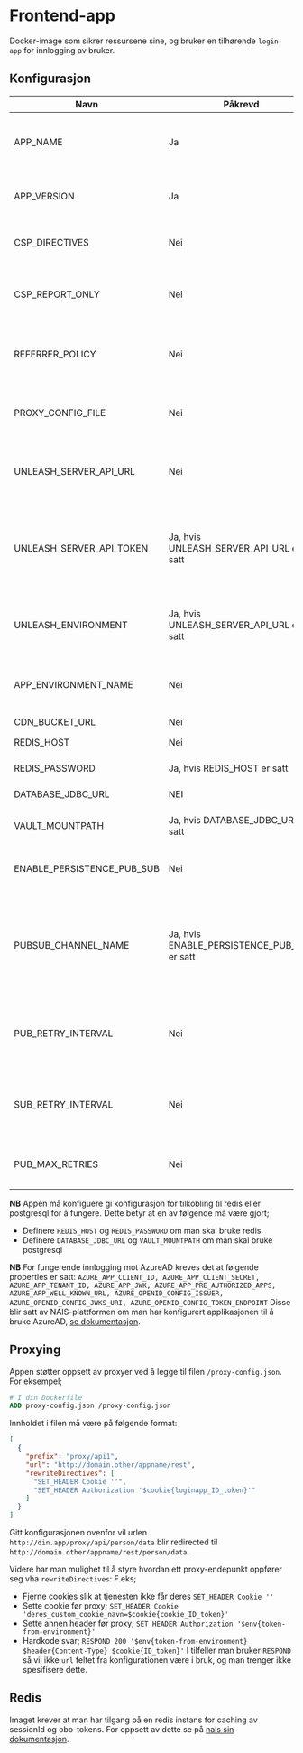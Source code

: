 # Frontend-app

Docker-image som sikrer ressursene sine, og bruker en tilhørende `login-app` for innlogging av bruker.

## Konfigurasjon

| Navn                       | Påkrevd                                     | Beskrivelse                                                                                                                                                                                           |
|----------------------------|---------------------------------------------|-------------------------------------------------------------------------------------------------------------------------------------------------------------------------------------------------------|
| APP_NAME                   | Ja                                          | Navn på applikasjonen. Dette vil bli brukt som context-path i appen.                                                                                                                                  |
| APP_VERSION                | Ja                                          | Version av applikasjonen. Er bare synlig på selftest-siden                                                                                                                                            |
| CSP_DIRECTIVES             | Nei                                         | CSP-header som skal brukes, default: `default-src: 'self'`                                                                                                                                            | 
| CSP_REPORT_ONLY            | Nei                                         | `true` eller `false`, styrer hvorvidt CSP skal være i `Report-Only` modus, default: `false`                                                                                                           |
| REFERRER_POLICY            | Nei                                         | Forhindrer at url-path blir sendt som http header ved lenke klikk. [Les mer her](https://developer.mozilla.org/en-US/docs/Web/HTTP/Headers/Referrer-Policy#examples), Default `origin`                |
| PROXY_CONFIG_FILE          | Nei                                         | Plassering av konfigurasjons-filen for proxy-oppsett. Default `/proxy-config.json`                                                                                                                    |
| UNLEASH_SERVER_API_URL     | Nei                                         | Url til unleash for om man ønsker å bruke unleash-evaluering i templates                                                                                                                              |
| UNLEASH_SERVER_API_TOKEN   | Ja, hvis UNLEASH_SERVER_API_URL er satt                                         | api token til unleash for om man ønsker å bruke unleash-evaluering i templates. Denne må deployes for appen man bruker imaget.                                                                                                                        |
| UNLEASH_ENVIRONMENT        | Ja, hvis UNLEASH_SERVER_API_URL er satt                                          | variant til unleash for om man ønsker å bruke unleash-evaluering i templates                                                                                                                          |
| APP_ENVIRONMENT_NAME       | Nei                                         | Miljø til unleash for om man ønsker å bruke unleash-evaluering i templates                                                                                                                            |
| CDN_BUCKET_URL             | Nei                                         | Url til CDN-løsning                                                                                                                                                                                   |
| REDIS_HOST                 | Nei                                         | Host til redis-instans                                                                                                                                                                                |
| REDIS_PASSWORD             | Ja, hvis REDIS_HOST er satt                 | Passord til redis-instans                                                                                                                                                                             |
| DATABASE_JDBC_URL          | NEI                                         | Url for database tilkobling                                                                                                                                                                           |
| VAULT_MOUNTPATH            | Ja, hvis DATABASE_JDBC_URL er satt          | Vault path til brukernavn/passord for databasen                                                                                                                                                       |
| ENABLE_PERSISTENCE_PUB_SUB | Nei                                         | Skru på Pub/Sub for å synkronisere cache mellom podder                                                                                                                                                |
| PUBSUB_CHANNEL_NAME        | Ja, hvis ENABLE_PERSISTENCE_PUB_SUB er satt | Navnet på kanalen som brukes av PostgreSQL og Redis for Pub/Sub. For Postgres må kanalnavnet være det samme som brukes i `pg_notify`. [Se eksempel her](resources/db/migration/V1_2__add_pub_sub.sql) |
| PUB_RETRY_INTERVAL         | Nei                                         | Antall sekunder Publisheren venter med å prøve på nytt med å sende en melding om den feiler, default: 1000                                                                                            |
| SUB_RETRY_INTERVAL         | Nei                                         | Antall sekunder Subscriberen venter med å prøve på nytt med å subscribe om den feiler, default: 1000                                                                                                  |
| PUB_MAX_RETRIES            | Nei                                         | Antall ganger publisheren prøver å sende en feilende melding, default: 10                                                                                                                             |

**NB** Appen må konfiguere gi konfigurasjon for tilkobling til redis eller postgresql for å fungere.
Dette betyr at en av følgende må være gjort;
- Definere `REDIS_HOST` og `REDIS_PASSWORD` om man skal bruke redis
- Definere `DATABASE_JDBC_URL` og `VAULT_MOUNTPATH` om man skal bruke postgresql

**NB** For fungerende innlogging mot AzureAD kreves det at følgende properties er satt:
```AZURE_APP_CLIENT_ID, AZURE_APP_CLIENT_SECRET, AZURE_APP_TENANT_ID, AZURE_APP_JWK, AZURE_APP_PRE_AUTHORIZED_APPS, AZURE_APP_WELL_KNOWN_URL, AZURE_OPENID_CONFIG_ISSUER, AZURE_OPENID_CONFIG_JWKS_URI, AZURE_OPENID_CONFIG_TOKEN_ENDPOINT```
Disse blir satt av NAIS-plattformen om man har konfigurert applikasjonen til å bruke
AzureAD, [se dokumentasjon](https://doc.nais.io/security/auth/azure-ad/).

## Proxying

Appen støtter oppsett av proxyer ved å legge til filen `/proxy-config.json`.
For eksempel;

```Dockerfile
# I din Dockerfile
ADD proxy-config.json /proxy-config.json
```

Innholdet i filen må være på følgende format:

```json
[
  {
    "prefix": "proxy/api1",
    "url": "http://domain.other/appname/rest",
    "rewriteDirectives": [
      "SET_HEADER Cookie ''",
      "SET_HEADER Authorization '$cookie{loginapp_ID_token}'"
    ]
  }
]
```

Gitt konfigurasjonen ovenfor vil urlen `http://din.app/proxy/api/person/data` blir redirected til
`http://domain.other/appname/rest/person/data`.

Videre har man mulighet til å styre hvordan ett proxy-endepunkt oppfører seg vha `rewriteDirectives`:
F.eks;

- Fjerne cookies slik at tjenesten ikke får deres `SET_HEADER Cookie ''`
- Sette cookie før proxy; `SET_HEADER Cookie 'deres_custom_cookie_navn=$cookie{cookie_ID_token}'`
- Sette annen header før proxy; `SET_HEADER Authorization '$env{token-from-environment}'`
- Hardkode svar; `RESPOND 200 '$env{token-from-environment} $header{Content-Type} $cookie{ID_token}'`
  I tilfeller man bruker `RESPOND` så vil ikke `url` feltet fra konfigurationen være i bruk, og man trenger ikke
  spesifisere dette.

## Redis

Imaget krever at man har tilgang på en redis instans for caching av sessionId og obo-tokens.
For oppsett av dette se på [nais sin dokumentasjon](https://doc.nais.io/persistence/redis/).
